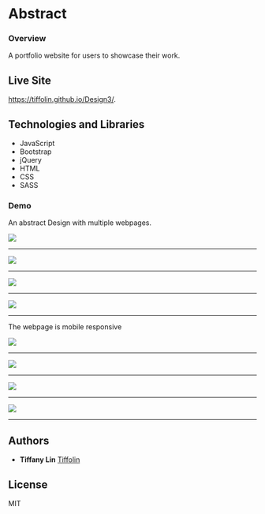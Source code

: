 # Abstract
### Overview
A portfolio website for users to showcase their work. 

## Live Site
https://tiffolin.github.io/Design3/.

## Technologies and Libraries

* JavaScript
* Bootstrap
* jQuery
* HTML
* CSS
* SASS

### Demo
An abstract Design with multiple webpages. 

![](appScreenshots/1.PNG)      


---
![](appScreenshots/2.PNG)      


---
![](appScreenshots/3.PNG)      


--- 
![](appScreenshots/4.PNG) 


---
The webpage is mobile responsive

![](appScreenshots/m1.PNG)    


--- 
![](appScreenshots/m2.PNG)   


---  
![](appScreenshots/m3.PNG)     


---
![](appScreenshots/m4.PNG)     
 

---
## Authors
* **Tiffany Lin**         [Tiffolin](https://github.com/Tiffolin)


## License
MIT
